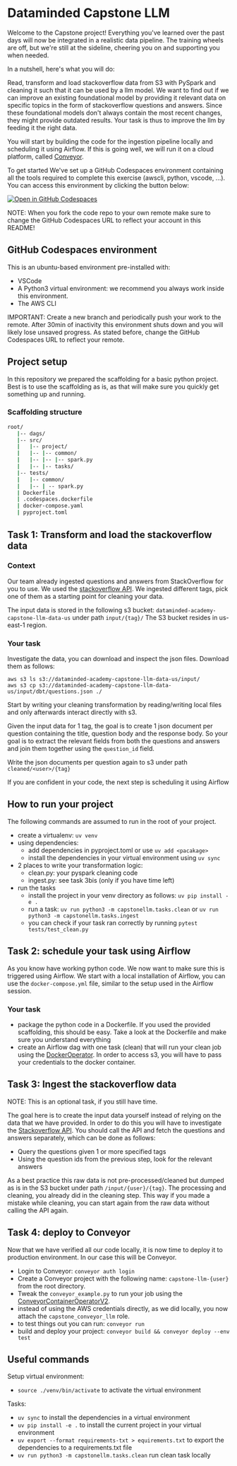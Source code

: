 # Dataminded Capstone LLM

Welcome to the Capstone project! Everything you've learned over the past days will now be integrated in a realistic data pipeline.
The training wheels are off, but we're still at the sideline, cheering you on and supporting you when needed.

In a nutshell, here's what you will do:

Read, transform and load stackoverflow data from S3 with PySpark and cleaning it such that it can be used by a llm model.
We want to find out if we can improve an existing foundational model by providing it relevant data on specific topics in the form of stackoverflow questions and answers.
Since these foundational models don't always contain the most recent changes, they might provide outdated results.
Your task is thus to improve the llm by feeding it the right data.

You will start by building the code for the ingestion pipeline locally and scheduling it using Airflow.
If this is going well, we will run it on a cloud platform, called [Conveyor](https://conveyordata.com/).

To get started We've set up a GitHub Codespaces environment containing all the tools required to complete this exercise (awscli, python, vscode, ...).
You can access this environment by clicking the button below:

[![Open in GitHub Codespaces](https://github.com/codespaces/badge.svg)](https://codespaces.new/datamindedacademy/capstone-llm)

NOTE: When you fork the code repo to your own remote make sure to change the GitHub Codespaces URL to reflect your account in this README!

## GitHub Codespaces environment

This is an ubuntu-based environment pre-installed with:

- VSCode
- A Python3 virtual environment: we recommend you always work inside this environment.
- The AWS CLI

IMPORTANT: Create a new branch and periodically push your work to the remote.
After 30min of inactivity this environment shuts down and you will likely lose unsaved progress.
As stated before, change the GitHub Codespaces URL to reflect your remote.

## Project setup

In this repository we prepared the scaffolding for a basic python project.
Best is to use the scaffolding as is, as that will make sure you quickly get something up and running.

### Scaffolding structure

```bash
root/
   |-- dags/
   |-- src/
   |   |-- project/
   |   |-- |-- common/
   |   |-- |-- |-- spark.py
   |   |-- |-- tasks/
   |-- tests/
   |   |-- common/
   |   |-- | -- spark.py
   | Dockerfile
   | .codespaces.dockerfile
   | docker-compose.yaml
   | pyproject.toml
```

## Task 1: Transform and load the stackoverflow data

### Context

Our team already ingested questions and answers from StackOverflow for you to use.
We used the [stackoverflow API](https://api.stackexchange.com/docs).
We ingested different tags, pick one of them as a starting point for cleaning your data.

The input data is stored in the following s3 bucket: `dataminded-academy-capstone-llm-data-us` under path `input/{tag}/`
The S3 bucket resides in us-east-1 region.

### Your task

Investigate the data, you can download and inspect the json files. Download them as follows:

```
aws s3 ls s3://dataminded-academy-capstone-llm-data-us/input/
aws s3 cp s3://dataminded-academy-capstone-llm-data-us/input/dbt/questions.json ./
```

Start by writing your cleaning transformation by reading/writing local files and only afterwards interact directly with s3.

Given the input data for 1 tag, the goal is to create 1 json document per question containing the title, question body and the response body.
So your goal is to extract the relevant fields from both the questions and answers and join them together using the `question_id` field.

Write the json documents per question again to s3 under path `cleaned/<user>/{tag}`

If you are confident in your code, the next step is scheduling it using Airflow

## How to run your project

The following commands are assumed to run in the root of your project.

- create a virtualenv: `uv venv`
- using dependencies:
  - add dependencies in pyproject.toml or use `uv add <pacakage>`
  - install the dependencies in your virtual environment using `uv sync`
- 2 places to write your transformation logic:
  - clean.py: your pyspark cleaning code
  - ingest.py: see task 3bis (only if you have time left)
- run the tasks
  - install the project in your venv directory as follows: `uv pip install -e .`
  - run a task: `uv run python3 -m capstonellm.tasks.clean` or `uv run python3 -m capstonellm.tasks.ingest`
  - you can check if your task ran correctly by running `pytest tests/test_clean.py`


## Task 2: schedule your task using Airflow

As you know have working python code. We now want to make sure this is triggered using Airflow.
We start with a local installation of Airflow, you can use the `docker-compose.yml` file, similar to the setup used in the Airflow session.

### Your task

- package the python code in a Dockerfile. If you used the provided scaffolding, this should be easy. Take a look at the Dockerfile and make sure you understand everything
- create an Airflow dag with one task (clean) that will run your clean job using the [DockerOperator](https://airflow.apache.org/docs/apache-airflow/1.10.9/_api/airflow/operators/docker_operator/index.html).
  In order to access s3, you will have to pass your credentials to the docker container.

## Task 3: Ingest the stackoverflow data

NOTE: This is an optional task, if you still have time.

The goal here is to create the input data yourself instead of relying on the data that we have provided.
In order to do this you will have to investigate the [Stackoverflow API](https://api.stackexchange.com/docs).
You should call the API and fetch the questions and answers separately, which can be done as follows:

- Query the questions given 1 or more specified tags
- Using the question ids from the previous step, look for the relevant answers

As a best practice this raw data is not pre-processed/cleaned but dumped as is in the S3 bucket under path `/input/{user}/{tag}`.
The processing and cleaning, you already did in the cleaning step. This way if you made a mistake while cleaning, you can start again from the raw data without calling the API again.

## Task 4: deploy to Conveyor

Now that we have verified all our code locally, it is now time to deploy it to production environment.
In our case this will be Conveyor.

- Login to Conveyor: `conveyor auth login`
- Create a Conveyor project with the following name: `capstone-llm-{user}` from the root directory.
- Tweak the `conveyor_example.py` to run your job using the [ConveyorContainerOperatorV2](https://docs.conveyordata.com/technical-reference/airflow/operators/conveyor-container-operator-v2).
- instead of using the AWS credentials directly, as we did locally, you now attach the `capstone_conveyor_llm` role.
- to test things out you can run: `conveyor run`
- build and deploy your project: `conveyor build && conveyor deploy --env test`

## Useful commands

Setup virtual environment:

- `source ./venv/bin/activate` to activate the virtual environment

Tasks:

- `uv sync` to install the dependencies in a virtual environment
- `uv pip install -e .` to install the current project in your virtual environment
- `uv export --format requirements-txt > equirements.txt` to export the dependencies to a requirements.txt file
- `uv run python3 -m capstonellm.tasks.clean` run clean task locally